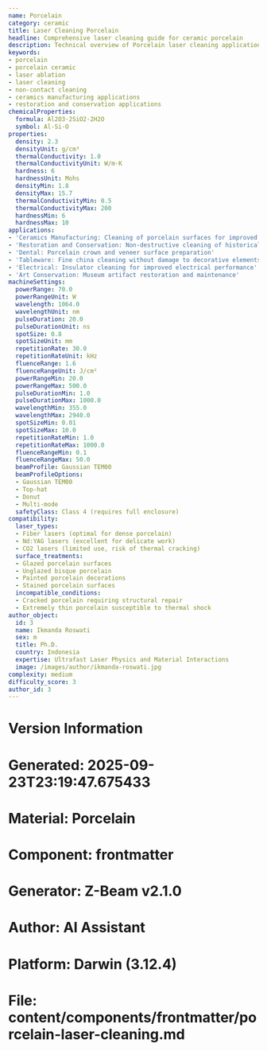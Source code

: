 ```yaml
---
name: Porcelain
category: ceramic
title: Laser Cleaning Porcelain
headline: Comprehensive laser cleaning guide for ceramic porcelain
description: Technical overview of Porcelain laser cleaning applications and parameters
keywords:
- porcelain
- porcelain ceramic
- laser ablation
- laser cleaning
- non-contact cleaning
- ceramics manufacturing applications
- restoration and conservation applications
chemicalProperties:
  formula: Al2O3·2SiO2·2H2O
  symbol: Al-Si-O
properties:
  density: 2.3
  densityUnit: g/cm³
  thermalConductivity: 1.0
  thermalConductivityUnit: W/m·K
  hardness: 6
  hardnessUnit: Mohs
  densityMin: 1.8
  densityMax: 15.7
  thermalConductivityMin: 0.5
  thermalConductivityMax: 200
  hardnessMin: 6
  hardnessMax: 10
applications:
- 'Ceramics Manufacturing: Cleaning of porcelain surfaces for improved adhesion in glazing processes'
- 'Restoration and Conservation: Non-destructive cleaning of historical porcelain artifacts'
- 'Dental: Porcelain crown and veneer surface preparation'
- 'Tableware: Fine china cleaning without damage to decorative elements'
- 'Electrical: Insulator cleaning for improved electrical performance'
- 'Art Conservation: Museum artifact restoration and maintenance'
machineSettings:
  powerRange: 70.0
  powerRangeUnit: W
  wavelength: 1064.0
  wavelengthUnit: nm
  pulseDuration: 20.0
  pulseDurationUnit: ns
  spotSize: 0.8
  spotSizeUnit: mm
  repetitionRate: 30.0
  repetitionRateUnit: kHz
  fluenceRange: 1.6
  fluenceRangeUnit: J/cm²
  powerRangeMin: 20.0
  powerRangeMax: 500.0
  pulseDurationMin: 1.0
  pulseDurationMax: 1000.0
  wavelengthMin: 355.0
  wavelengthMax: 2940.0
  spotSizeMin: 0.01
  spotSizeMax: 10.0
  repetitionRateMin: 1.0
  repetitionRateMax: 1000.0
  fluenceRangeMin: 0.1
  fluenceRangeMax: 50.0
  beamProfile: Gaussian TEM00
  beamProfileOptions:
  - Gaussian TEM00
  - Top-hat
  - Donut
  - Multi-mode
  safetyClass: Class 4 (requires full enclosure)
compatibility:
  laser_types:
  - Fiber lasers (optimal for dense porcelain)
  - Nd:YAG lasers (excellent for delicate work)
  - CO2 lasers (limited use, risk of thermal cracking)
  surface_treatments:
  - Glazed porcelain surfaces
  - Unglazed bisque porcelain
  - Painted porcelain decorations
  - Stained porcelain surfaces
  incompatible_conditions:
  - Cracked porcelain requiring structural repair
  - Extremely thin porcelain susceptible to thermal shock
author_object:
  id: 3
  name: Ikmanda Roswati
  sex: m
  title: Ph.D.
  country: Indonesia
  expertise: Ultrafast Laser Physics and Material Interactions
  image: /images/author/ikmanda-roswati.jpg
complexity: medium
difficulty_score: 3
author_id: 3
---
```



# Version Information
# Generated: 2025-09-23T23:19:47.675433
# Material: Porcelain
# Component: frontmatter
# Generator: Z-Beam v2.1.0
# Author: AI Assistant
# Platform: Darwin (3.12.4)
# File: content/components/frontmatter/porcelain-laser-cleaning.md